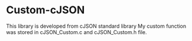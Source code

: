 # Custom-cJSON
This library is developed from cJSON standard library
My custom function was stored in cJSON_Custom.c and cJSON_Custom.h file. 
